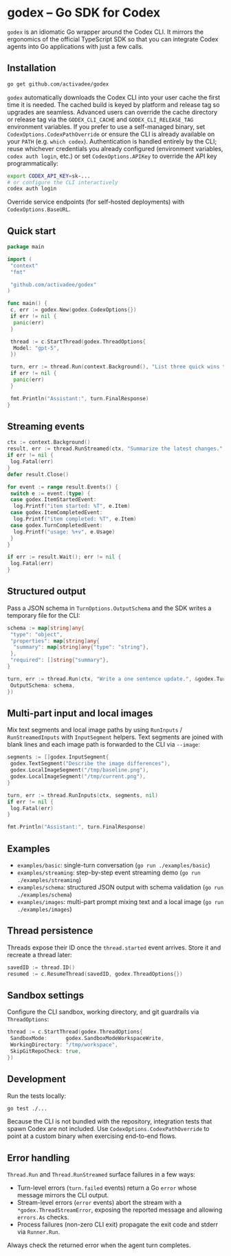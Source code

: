 # godex – Go SDK for Codex

`godex` is an idiomatic Go wrapper around the Codex CLI. It mirrors the ergonomics of the official TypeScript SDK so that you can integrate Codex agents into Go applications with just a few calls.

## Installation

```bash
go get github.com/activadee/godex
```

`godex` automatically downloads the Codex CLI into your user cache the first time it is needed. The cached build is keyed by platform and release tag so upgrades are seamless. Advanced users can override the cache directory or release tag via the `GODEX_CLI_CACHE` and `GODEX_CLI_RELEASE_TAG` environment variables. If you prefer to use a self-managed binary, set `CodexOptions.CodexPathOverride` or ensure the CLI is already available on your `PATH` (e.g. `which codex`). Authentication is handled entirely by the CLI; reuse whichever credentials you already configured (environment variables, `codex auth login`, etc.) or set `CodexOptions.APIKey` to override the API key programmatically:

```bash
export CODEX_API_KEY=sk-...
# or configure the CLI interactively
codex auth login
```

Override service endpoints (for self-hosted deployments) with `CodexOptions.BaseURL`.

## Quick start

```go
package main

import (
 "context"
 "fmt"

 "github.com/activadee/godex"
)

func main() {
 c, err := godex.New(godex.CodexOptions{})
 if err != nil {
  panic(err)
 }

 thread := c.StartThread(godex.ThreadOptions{
  Model: "gpt-5",
 })

 turn, err := thread.Run(context.Background(), "List three quick wins to speed up CI?", nil)
 if err != nil {
  panic(err)
 }

 fmt.Println("Assistant:", turn.FinalResponse)
}
```

## Streaming events

```go
ctx := context.Background()
result, err := thread.RunStreamed(ctx, "Summarize the latest changes.", nil)
if err != nil {
 log.Fatal(err)
}
defer result.Close()

for event := range result.Events() {
 switch e := event.(type) {
 case godex.ItemStartedEvent:
  log.Printf("item started: %T", e.Item)
 case godex.ItemCompletedEvent:
  log.Printf("item completed: %T", e.Item)
 case godex.TurnCompletedEvent:
  log.Printf("usage: %+v", e.Usage)
 }
}

if err := result.Wait(); err != nil {
 log.Fatal(err)
}
```

## Structured output

Pass a JSON schema in `TurnOptions.OutputSchema` and the SDK writes a temporary file for the CLI:

```go
schema := map[string]any{
 "type": "object",
 "properties": map[string]any{
  "summary": map[string]any{"type": "string"},
 },
 "required": []string{"summary"},
}

turn, err := thread.Run(ctx, "Write a one sentence update.", &godex.TurnOptions{
 OutputSchema: schema,
})
```

## Multi-part input and local images

Mix text segments and local image paths by using `RunInputs` / `RunStreamedInputs` with
`InputSegment` helpers. Text segments are joined with blank lines and each image path is
forwarded to the CLI via `--image`:

```go
segments := []godex.InputSegment{
 godex.TextSegment("Describe the image differences"),
 godex.LocalImageSegment("/tmp/baseline.png"),
 godex.LocalImageSegment("/tmp/current.png"),
}

turn, err := thread.RunInputs(ctx, segments, nil)
if err != nil {
 log.Fatal(err)
}

fmt.Println("Assistant:", turn.FinalResponse)
```

## Examples

- `examples/basic`: single-turn conversation (`go run ./examples/basic`)
- `examples/streaming`: step-by-step event streaming demo (`go run ./examples/streaming`)
- `examples/schema`: structured JSON output with schema validation (`go run ./examples/schema`)
- `examples/images`: multi-part prompt mixing text and a local image (`go run ./examples/images`)

## Thread persistence

Threads expose their ID once the `thread.started` event arrives. Store it and recreate a thread later:

```go
savedID := thread.ID()
resumed := c.ResumeThread(savedID, godex.ThreadOptions{})
```

## Sandbox settings

Configure the CLI sandbox, working directory, and git guardrails via `ThreadOptions`:

```go
thread := c.StartThread(godex.ThreadOptions{
 SandboxMode:      godex.SandboxModeWorkspaceWrite,
 WorkingDirectory: "/tmp/workspace",
 SkipGitRepoCheck: true,
})
```

## Development

Run the tests locally:

```bash
go test ./...
```

Because the CLI is not bundled with the repository, integration tests that spawn Codex are not included. Use `CodexOptions.CodexPathOverride` to point at a custom binary when exercising end-to-end flows.

## Error handling

`Thread.Run` and `Thread.RunStreamed` surface failures in a few ways:

- Turn-level errors (`turn.failed` events) return a Go `error` whose message mirrors the CLI output.
- Stream-level errors (`error` events) abort the stream with a `*godex.ThreadStreamError`, exposing the reported message and allowing `errors.As` checks.
- Process failures (non-zero CLI exit) propagate the exit code and stderr via `Runner.Run`.

Always check the returned error when the agent turn completes.
